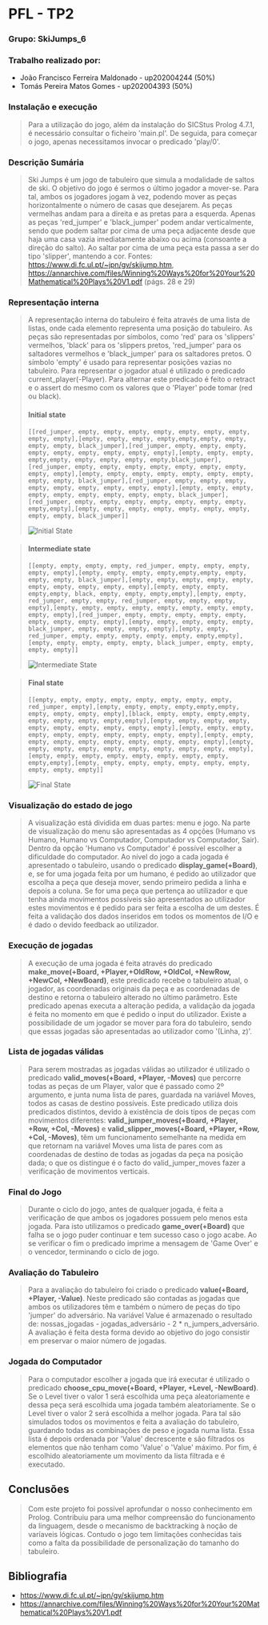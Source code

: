 
# PFL - TP2
### Grupo: SkiJumps_6
### Trabalho realizado por:
 - João Francisco Ferreira Maldonado - up202004244 (50%)
 - Tomás Pereira Matos Gomes - up202004393 (50%)
 
 ### Instalação e execução
 > Para a utilização do jogo, além da instalação do SICStus Prolog 4.7.1, é necessário consultar o ficheiro 'main.pl'.
 > De seguida, para começar o jogo, apenas necessitamos invocar o predicado 'play/0'.

### Descrição Sumária
> Ski Jumps é um jogo de tabuleiro que simula a modalidade de saltos de ski. 
> O objetivo do jogo é sermos o último jogador a mover-se. Para tal, ambos os jogadores jogam à vez, podendo mover as peças horizontalmente o número de casas que desejarem. As peças vermelhas andam para a direita e as pretas para a esquerda. Apenas as peças 'red_jumper' e 'black_jumper' podem andar verticalmente, sendo que podem saltar por cima de uma peça adjacente desde que haja uma casa vazia imediatamente abaixo ou acima (consoante a direção do salto). Ao saltar por cima de uma peça esta passa a ser do tipo 'slipper', mantendo a cor.
> Fontes: https://www.di.fc.ul.pt/~jpn/gv/skijump.htm, https://annarchive.com/files/Winning%20Ways%20for%20Your%20Mathematical%20Plays%20V1.pdf (págs. 28 e 29)

### Representação interna
> A representação interna do tabuleiro é feita através de uma lista de listas, onde cada elemento representa uma posição do tabuleiro. As peças são representadas por símbolos, como 'red' para os 'slippers' vermelhos, 'black' para os 'slippers pretos, 'red_jumper' para os saltadores vermelhos e 'black_jumper' para os saltadores pretos. O símbolo 'empty' é usado para representar posições vazias no tabuleiro.
> Para representar o jogador atual é utilizado o predicado current_player(-Player). Para alternar este predicado é feito o retract e o assert do mesmo com os valores que o 'Player' pode tomar (red ou black). 
> #### Initial state 
>``` [[red_jumper, empty, empty, empty, empty, empty, empty, empty, empty, empty],[empty, empty, empty, empty,empty,empty, empty, empty, empty, black_jumper],[red_jumper, empty, empty, empty, empty, empty, empty, empty, empty, empty],[empty, empty, empty, empty,empty, empty, empty, empty, empty,black_jumper],[red_jumper, empty, empty, empty, empty, empty, empty, empty, empty, empty],[empty, empty, empty, empty, empty, empty, empty, empty, empty, black_jumper],[red_jumper, empty, empty, empty, empty, empty, empty, empty, empty, empty],[empty, empty, empty, empty, empty, empty, empty, empty, empty, black_jumper],[red_jumper, empty, empty, empty, empty, empty, empty, empty, empty,empty],[empty, empty, empty, empty, empty, empty, empty, empty, empty, black_jumper]]  ```
>
>![Initial State](./initialstate.png)


>  #### Intermediate state 
>  ``` [[empty, empty, empty, empty, red_jumper, empty, empty, empty, empty, empty],[empty, empty, empty, empty,empty,empty, empty, empty, empty, black_jumper],[empty, empty, empty, empty, empty, empty, empty, empty, empty, empty],[empty, empty, empty, empty,empty, black, empty, empty, empty,empty],[empty, empty, red_jumper, empty, empty, red_jumper, empty, empty, empty, empty],[empty, empty, empty, empty, empty, empty, empty, empty, empty, empty],[red_jumper, empty, empty, empty, empty, empty, empty, empty, empty, empty],[empty, empty, empty, empty, empty, black_jumper, empty, empty, empty, empty],[empty, empty, red_jumper, empty, empty, empty, empty, empty, empty,empty],[empty, empty, empty, empty, empty, black_jumper, empty, empty, empty, empty]] ``` 
>
>![Intermediate State](./intermediatestate.png)

> #### Final state
> ``` [[empty, empty, empty, empty, empty, empty, empty, empty, red_jumper, empty],[empty, empty, empty, empty,empty,empty, empty, empty, empty, empty],[black, empty, empty, empty,empty, empty, empty, empty, empty,empty],[empty, empty, empty, empty, empty, empty, empty, empty, empty, empty],[empty, empty, empty, empty, empty, empty, empty, empty, empty, empty],[empty, empty, empty, empty, empty, empty, empty, empty, empty, empty],[empty, empty, empty, empty, empty, empty, empty, empty, empty, empty],[empty, empty, empty, empty, empty, empty, empty, empty, empty,empty],[empty, empty, empty, empty, empty, empty, empty, empty, empty, empty]] ``` 
>
>![Final State](./finalstate.png)

### Visualização do estado de jogo
> A visualização está dividida em duas partes: menu e jogo. Na parte de visualização do menu são apresentadas as 4 opções (Humano vs Humano, Humano vs Computador, Computador vs Computador, Sair). Dentro da opção 'Humano vs Computador' é possível escolher a dificuldade do computador. Ao nível do jogo a cada jogada é apresentado o tabuleiro, usando o predicado **display_game(+Board)**, e, se for uma jogada feita por um humano, é pedido ao utilizador que escolha a peça que deseja mover, sendo primeiro pedida a linha e depois a coluna. Se for uma peça que pertença ao utilizador e que tenha ainda movimentos possíveis são apresentados ao utilizador estes movimentos e é pedido para ser feita a escolha de um destes. É feita a validação dos dados inseridos em todos os momentos de I/O e é dado o devido feedback ao utilizador.

### Execução de jogadas
> A execução de uma jogada é feita através do predicado **make_move(+Board, +Player,+OldRow, +OldCol, +NewRow, +NewCol, +NewBoard)**, este predicado recebe o tabuleiro atual, o jogador, as coordenadas originais da peça e as coordenadas de destino e retorna o tabuleiro alterado no último parâmetro. Este predicado apenas executa a alteração pedida, a validação da jogada é feita no momento em que é pedido o input do utilizador. Existe a possibilidade de um jogador se mover para fora do tabuleiro, sendo que essas jogadas são apresentadas ao utilizador como '(Linha, z)'.

### Lista de jogadas válidas
> Para serem mostradas as jogadas válidas ao utilizador é utilizado o predicado **valid_moves(+Board, +Player, -Moves)** que percorre todas as peças de um Player, valor que é passado como 2º argumento, e junta numa lista de pares, guardada na variável Moves, todos as casas de destino possíveis. Este predicado utiliza dois predicados distintos, devido à existência de dois tipos de peças com movimentos diferentes: **valid_jumper_moves(+Board, +Player, +Row, +Col, -Moves)** e **valid_slipper_moves(+Board, +Player, +Row, +Col, -Moves)**, têm um funcionamento semelhante na medida em que retornam na variável Moves uma lista de pares com as coordenadas de destino de todas as jogadas da peça na posição dada; o que os distingue é o facto do valid_jumper_moves fazer a verificação de movimentos verticais.

### Final do Jogo
> Durante o ciclo do jogo, antes de qualquer jogada, é feita a verificação de que ambos os jogadores possuem pelo menos esta jogada. Para isto utilizamos o predicado **game_over(+Board)** que falha se o jogo puder continuar e tem sucesso caso o jogo acabe. Ao se verificar o fim o predicado imprime a mensagem de 'Game Over' e o vencedor, terminando o ciclo de jogo.

### Avaliação do Tabuleiro
> Para a avaliação do tabuleiro foi criado o predicado **value(+Board, +Player, -Value)**. Neste predicado são contadas as jogadas que ambos os utilizadores têm e também o número de peças do tipo 'jumper' do adversário. Na variável Value é armazenado o resultado de: nossas_jogadas - jogadas_adversário - 2 * n_jumpers_adversário. A avaliação é feita desta forma devido ao objetivo do jogo consistir em preservar o maior número de jogadas.

### Jogada do Computador
> Para o computador escolher a jogada que irá executar é utilizado o predicado **choose_cpu_move(+Board, +Player, +Level, -NewBoard)**. Se o Level tiver o valor 1 será escolhida uma peça aleatoriamente e dessa peça será escolhida uma jogada também aleatoriamente. Se o Level tiver o valor 2 será escolhida a melhor jogada. Para tal são simulados todos os movimentos e feita a avaliação do tabuleiro, guardando todas as combinações de peso e jogada numa lista. Essa lista é depois ordenada por 'Value' decrescente e são filtrados os elementos que não tenham como 'Value' o 'Value' máximo. Por fim, é escolhido aleatoriamente um movimento da lista filtrada e é executado.

## Conclusões
> Com este projeto foi possível aprofundar o nosso conhecimento em Prolog. Contribuiu para uma melhor compreensão do funcionamento da linguagem, desde o mecanismo de backtracking à noção de varíaveis lógicas. 
> Contudo o jogo tem limitações conhecidas tais como a falta da possibilidade de personalização do tamanho do tabuleiro.

## Bibliografia
 - https://www.di.fc.ul.pt/~jpn/gv/skijump.htm
 - https://annarchive.com/files/Winning%20Ways%20for%20Your%20Mathematical%20Plays%20V1.pdf
